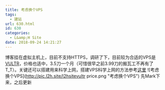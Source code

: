 ```yaml
---
title: 考虑换个VPS
tags:
  - 建站
url: 630.html
id: 630
categories:
  - L&amp;H Site
date: 2018-09-24 14:21:27
---
```


博客挂在虚拟主机上，目前不支持HTTPS，调研了下，目前较为合适的VPS是[VULTR](https://www.vultr.com/?ref=7544620)，价格也适中，3.5刀一个月（可惜很早之前3.99刀的搬瓦工不再有了 T_T）。关键还可以搭建用来科学上网，搭建VPS科学上网的方法参考[这里](https://github.com/Alvin9999/new-pac/wiki/%E8%87%AA%E5%BB%BAss%E6%9C%8D%E5%8A%A1%E5%99%A8%E6%95%99%E7%A8%8B) ![考虑换个VPS](http://pic.l2h.site/l2hsitevultr price.png "考虑换个VPS") 先Mark下来，之后更新